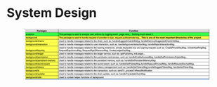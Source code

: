 # System Design

<figure><img src=".gitbook/assets/image.png" alt=""><figcaption></figcaption></figure>
